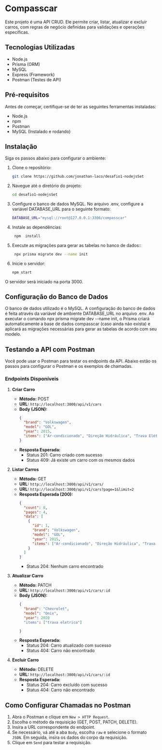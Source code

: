 # Compasscar

Este projeto é uma API CRUD. Ele permite criar, listar, atualizar e excluir carros, com regras de negócio definidas para validações e operações específicas.

## Tecnologias Utilizadas

- Node.js
- Prisma (ORM)
-  MySQL
- Express (Framework)
- Postman (Testes de API)

## Pré-requisitos

Antes de começar, certifique-se de ter as seguintes ferramentas instaladas:

- Node.js
- npm
- Postman
- MySQL (Instalado e rodando)


## Instalação

Siga os passos abaixo para configurar o ambiente:

1. Clone o repositório:

   ```sh
   git clone https://github.com/jonathan-laco/desafio1-nodejsSet
   ```

2. Navegue até o diretório do projeto:

   ```sh
   cd desafio1-nodejsSet
   ```

3. Configure o banco de dados MySQL. No arquivo .env, configure a variável DATABASE_URL para o seguinte formato:

   ```sh
   DATABASE_URL="mysql://root@127.0.0.1:3306/compasscar"
   ```

4. Instale as dependências:

   ```sh
    npm  install
   ```
5. Execute as migrações para gerar as tabelas no banco de dados::

   ```sh
    npx prisma migrate dev --name init

   ```

5. Inicie o servidor:

   ```sh
   npm start
   ```

O servidor será iniciado na porta 3000.

## Configuração do Banco de Dados
O banco de dados utilizado é o MySQL. A configuração do banco de dados é feita através da variável de ambiente DATABASE_URL no arquivo .env. Ao executar o comando npx prisma migrate dev --name init, o Prisma criará automaticamente a base de dados compasscar (caso ainda não exista) e aplicará as migrações necessárias para gerar as tabelas de acordo com seu modelo.

## Testando a API com Postman

Você pode usar o Postman para testar os endpoints da API. Abaixo estão os passos para configurar o Postman e os exemplos de chamadas.

### Endpoints Disponíveis

1. **Criar Carro**

   - **Método:** POST
   - **URL:** `http://localhost:3000/api/v1/cars`
   - **Body (JSON):**
     ```json
     {
       "brand": "Volkswagen",
       "model": "GOL",
       "year": 2015,
       "items": ["Ar-condicionado", "Direção Hidráulica", "Trava Elétrica"]
     }
     ```
   - **Resposta Esperada:**
     - Status 201: Carro criado com sucesso
     - Status 409: Já existe um carro com os mesmos dados

2. **Listar Carros**

   - **Método:** GET
   - **URL:** `http://localhost:3000/api/v1/cars/`
   - **URL:** `http://localhost:3000/api/v1/cars?page=1&limit=2`
   - **Resposta Esperada (200):**
     ```json
     {
       "count": 8,
       "pages": 4,
       "data": [
         {
           "id": 1,
           "brand": "Volkswagen",
           "model": "GOL",
           "year": 2015,
           "items": ["Ar-condicionado", "Direção Hidráulica", "Trava Elétrica"]
         }
       ]
     }
     ```
     - Status 204: Nenhum carro encontrado

3. **Atualizar Carro**

   - **Método:** PATCH
   - **URL:** `http://localhost:3000/api/v1/cars/:id`
   - **Body (JSON):**
     ```json
     {
       "brand": "Chevrolet",
       "model": "Onix",
       "year": 2020
       "items": ["trava eletrica"]

     }
     ```
   - **Resposta Esperada:**
     - Status 204: Carro atualizado com sucesso
     - Status 404: Carro não encontrado

4. **Excluir Carro**
   - **Método:** DELETE
   - **URL:** `http://localhost:3000/api/v1/cars/:id`
   - **Resposta Esperada:**
     - Status 204: Carro excluído com sucesso
     - Status 404: Carro não encontrado

## Como Configurar Chamadas no Postman

1. Abra o Postman e clique em `New > HTTP Request`.
2. Escolha o método da requisição (GET, POST, PATCH, DELETE).
3. Insira a URL correspondente do endpoint.
4. Se necessário, vá até a aba `Body`, escolha `raw` e selecione o formato `JSON`. Em seguida, insira os dados do corpo da requisição.
5. Clique em `Send` para testar a requisição.
